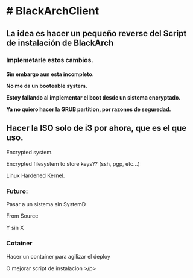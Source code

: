 <h1># BlackArchClient </h1>

<h2>La idea es hacer un pequeño reverse del Script de instalación de BlackArch </h2>

<h3>Implemetarle estos cambios. </h3>
<h4>
    <p>Sin embargo aun esta incompleto. </p>
    <p>No me da un booteable system. </p>
    <p>Estoy fallando al implementar el boot desde un sistema encryptado. </p>
    <p>Ya no quiero hacer la GRUB partition, por razones de seguredad. </p>
</h4>
    
<h2> Hacer la ISO solo de i3 por ahora, que es el que uso.</h2>
<p> Encrypted system. </p>
<p> Encrypted filesystem to store keys?? (ssh, pgp, etc...) </p>
<p> Linux Hardened Kernel. </p>



<h3>Futuro: </h3>
    <p>Pasar a un sistema sin SystemD</p>
    <p>From Source </p>
    <p>Y sin X</p>
    
<h3> Cotainer </h3>
    <p> Hacer un container para agilizar el deploy </p>
    <p> O mejorar script de instalacion >/p>
